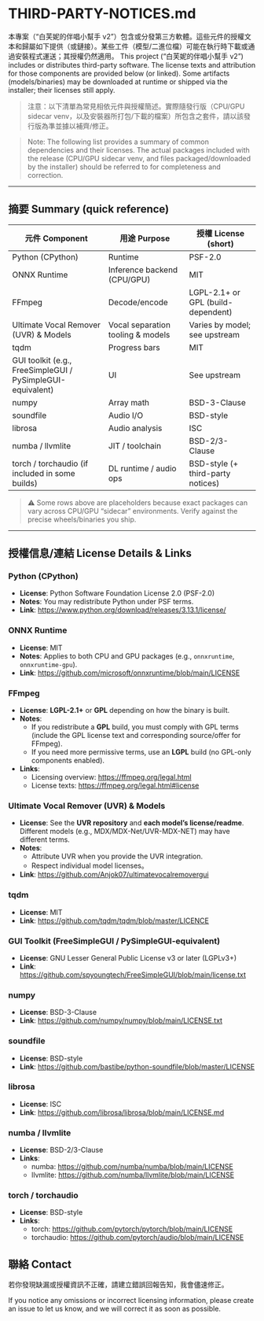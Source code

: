 # THIRD-PARTY-NOTICES.md

本專案（“白芙妮的伴唱小幫手 v2”）包含或分發第三方軟體。這些元件的授權文本和歸屬如下提供（或鏈接）。某些工件（模型/二進位檔）可能在執行時下載或通過安裝程式運送；其授權仍然適用。
This project (“白芙妮的伴唱小幫手 v2”) includes or distributes third-party software. The license texts and attribution for those components are provided below (or linked). Some artifacts (models/binaries) may be downloaded at runtime or shipped via the installer; their licenses still apply.

> 注意：以下清單為常見相依元件與授權簡述。實際隨發行版（CPU/GPU sidecar venv，以及安裝器所打包/下載的檔案）所包含之套件，請以該發行版為準並據以補齊/修正。

>Note: The following list provides a summary of common dependencies and their licenses. The actual packages included with the release (CPU/GPU sidecar venv, and files packaged/downloaded by the installer) should be referred to for completeness and correction.
---

## 摘要 Summary (quick reference)

| 元件 Component | 用途 Purpose | 授權 License (short) |
|---|---|---|
| Python (CPython) | Runtime | PSF-2.0 |
| ONNX Runtime | Inference backend (CPU/GPU) | MIT |
| FFmpeg | Decode/encode | LGPL-2.1+ or GPL (build-dependent) |
| Ultimate Vocal Remover (UVR) & Models | Vocal separation tooling & models | Varies by model; see upstream |
| tqdm | Progress bars | MIT |
| GUI toolkit (e.g., FreeSimpleGUI / PySimpleGUI-equivalent) | UI | See upstream |
| numpy | Array math | BSD-3-Clause |
| soundfile | Audio I/O | BSD-style |
| librosa | Audio analysis | ISC |
| numba / llvmlite | JIT / toolchain | BSD-2/3-Clause |
| torch / torchaudio (if included in some builds) | DL runtime / audio ops | BSD-style (+ third-party notices) |

> ⚠️ Some rows above are placeholders because exact packages can vary across CPU/GPU “sidecar” environments. Verify against the precise wheels/binaries you ship.

---

## 授權信息/連結 License Details & Links

### Python (CPython)
- **License**: Python Software Foundation License 2.0 (PSF-2.0)  
- **Notes**: You may redistribute Python under PSF terms.  
- **Link**: https://www.python.org/download/releases/3.13.1/license/

### ONNX Runtime
- **License**: MIT  
- **Notes**: Applies to both CPU and GPU packages (e.g., `onnxruntime`, `onnxruntime-gpu`).  
- **Link**: https://github.com/microsoft/onnxruntime/blob/main/LICENSE

### FFmpeg
- **License**: **LGPL-2.1+** or **GPL** depending on how the binary is built.  
- **Notes**:
  - If you redistribute a **GPL** build, you must comply with GPL terms (include the GPL license text and corresponding source/offer for FFmpeg).  
  - If you need more permissive terms, use an **LGPL** build (no GPL-only components enabled).  
- **Links**:
  - Licensing overview: https://ffmpeg.org/legal.html  
  - License texts: https://ffmpeg.org/legal.html#license

### Ultimate Vocal Remover (UVR) & Models
- **License**: See the **UVR repository** and **each model’s license/readme**. Different models (e.g., MDX/MDX-Net/UVR-MDX-NET) may have different terms.  
- **Notes**:
  - Attribute UVR when you provide the UVR integration.  
  - Respect individual model licenses。  
- **Link**: https://github.com/Anjok07/ultimatevocalremovergui

### tqdm
- **License**: MIT  
- **Link**: https://github.com/tqdm/tqdm/blob/master/LICENCE

### GUI Toolkit (FreeSimpleGUI / PySimpleGUI-equivalent)
- **License**: GNU Lesser General Public License v3 or later (LGPLv3+)
- **Link**: https://github.com/spyoungtech/FreeSimpleGUI/blob/main/license.txt

### numpy
- **License**: BSD-3-Clause  
- **Link**: https://github.com/numpy/numpy/blob/main/LICENSE.txt

### soundfile
- **License**: BSD-style  
- **Link**: https://github.com/bastibe/python-soundfile/blob/master/LICENSE

### librosa
- **License**: ISC  
- **Link**: https://github.com/librosa/librosa/blob/main/LICENSE.md

### numba / llvmlite
- **License**: BSD-2/3-Clause  
- **Links**:
  - numba: https://github.com/numba/numba/blob/main/LICENSE
  - llvmlite: https://github.com/numba/llvmlite/blob/main/LICENSE

### torch / torchaudio
- **License**: BSD-style
- **Links**:
  - torch: https://github.com/pytorch/pytorch/blob/main/LICENSE  
  - torchaudio: https://github.com/pytorch/audio/blob/main/LICENSE



## 聯絡 Contact
若你發現缺漏或授權資訊不正確，請建立錯誤回報告知，我會儘速修正。

If you notice any omissions or incorrect licensing information, please create an issue to let us know, and we will correct it as soon as possible.
